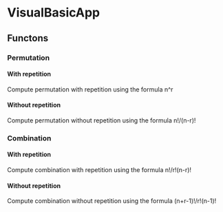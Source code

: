 # VisualBasicApp

## Functons
### Permutation
#### With repetition
Compute permutation with repetition using the formula n^r
#### Without repetition
Compute permutation without repetition using the formula n!/(n-r)!
### Combination
#### With repetition
Compute combination with repetition using the formula n!/r!(n-r)!
#### Without repetition
Compute combination without repetition using the formula (n+r-1)!/r!(n-1)!
